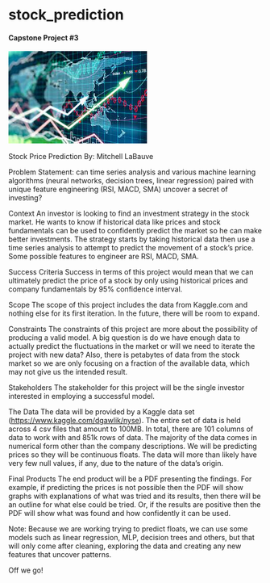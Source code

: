 # stock_prediction
#### Capstone Project #3

![stock market image](https://github.com/mitty4/stock_prediction/blob/master/image.jpeg?raw=true)



Stock Price Prediction
By: Mitchell LaBauve




Problem Statement:
can time series analysis and various machine learning algorithms (neural networks, decision trees, linear regression) paired with unique feature engineering (RSI, MACD, SMA) uncover a secret of investing?

Context
An investor is looking to find an investment strategy in the stock market. He wants to know if historical data like prices and stock fundamentals can be used to confidently predict the market so he can make better investments. The strategy starts by taking historical data then use a time series analysis to attempt to predict the movement of a stock’s price. Some possible features to engineer are RSI, MACD, SMA.

Success Criteria
Success in terms of this project would mean that we can ultimately predict the price of a stock by only using historical prices and company fundamentals by 95% confidence interval. 

Scope
The scope of this project includes the data from Kaggle.com and nothing else for its first iteration. In the future, there will be room to expand. 

Constraints
The constraints of this project are more about the possibility of producing a valid model. A big question is do we have enough data to actually predict the fluctuations in the market or will we need to iterate the project with new data? Also, there is petabytes of data from the stock market so we are only focusing on a fraction of the available data, which may not give us the intended result.


Stakeholders
The stakeholder for this project will be the single investor interested in employing a successful model.

The Data
The data will be provided by a Kaggle data set (https://www.kaggle.com/dgawlik/nyse). The entire set of data is held across 4 csv files that amount to 100MB. In total, there are 101 columns of data to work with and 851k rows of data. The majority of the data comes in numerical form other than the company descriptions. We will be predicting prices so they will be continuous floats. The data will more than likely have very few null values, if any, due to the nature of the data’s origin.

Final Products
The end product will be a PDF presenting the findings. For example, if predicting the prices is not possible then the PDF will show graphs with explanations of what was tried and its results, then there will be an outline for what else could be tried. Or, if the results are positive then the PDF will show what was found and how confidently it can be used.

Note:
Because we are working trying to predict floats, we can use some models such as linear regression, MLP, decision trees and others, but that will only come after cleaning, exploring the data and creating any new features that uncover patterns. 

Off we go!

